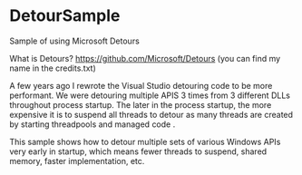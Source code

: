 # DetourSample
Sample of using Microsoft Detours

What is Detours?  https://github.com/Microsoft/Detours (you can find my name in the credits.txt)

A few years ago I rewrote the Visual Studio detouring code to be more performant.
We were detouring multiple APIS 3 times from 3 different DLLs throughout process startup. 
The later in the process startup, the more expensive it is to suspend all threads to detour
as many threads are created by starting threadpools and managed code .

This sample shows how to detour multiple sets of various Windows APIs very early in startup, 
which means fewer threads to suspend, shared memory, faster implementation, etc.
